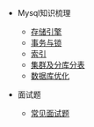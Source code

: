 - Mysql知识梳理

  - [存储引擎](more-pages.md)
  - [事务与锁](custom-navbar.md)
  - [索引](cover.md)
  - [集群及分库分表](cover.md)
  - [数据库优化](cover.md)

- 面试题

  - [常见面试题](mysql/qa1.md)
